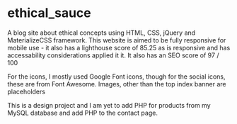 # ethical_sauce
A blog site about ethical concepts using HTML, CSS, jQuery and MaterializeCSS framework. This website is aimed to be fully responsive for mobile use - it also has a lighthouse score of 85.25 as is responsive and has accessability considerations applied it it. It also has an SEO score of 97 / 100

For the icons, I mostly used Google Font icons, though for the social icons, these are from Font Awesome. Images, other than the top index banner are placeholders

This is a design project and I am yet to add PHP for products from my MySQL database and add PHP to the contact page. 
